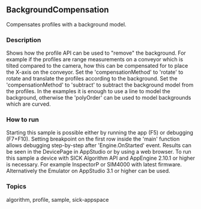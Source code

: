## BackgroundCompensation

Compensates profiles with a background model.

### Description

Shows how the profile API can be used to "remove" the background. For example if the profiles are range measurements
on a conveyor which is tilted compared to the camera, how this can be compensated for to place the X-axis on the conveyor.
Set the 'compensationMethod' to 'rotate' to rotate and translate the profiles according to the background.
Set the 'compensationMethod' to 'subtract' to subtract the background model from the profiles.
In the examples it is enough to use a line to model the background, otherwise the 'polyOrder' can be used to model backgrounds which are curved.

### How to run

Starting this sample is possible either by running the app (F5) or
debugging (F7+F10). Setting breakpoint on the first row inside the 'main'
function allows debugging step-by-step after 'Engine.OnStarted' event.
Results can be seen in the DevicePage in AppStudio or by using a web browser.
To run this sample a device with SICK Algorithm API and AppEngine 2.10.1 or higher is necessary.
For example InspectorP or SIM4000 with latest firmware. Alternatively the
Emulator on AppStudio 3.1 or higher can be used.

### Topics

algorithm, profile, sample, sick-appspace